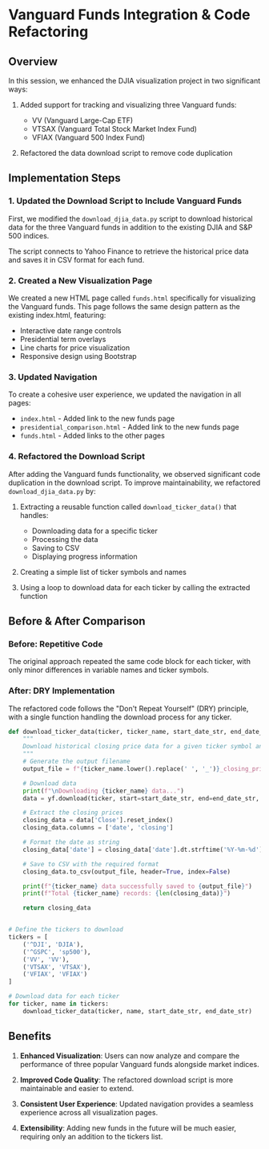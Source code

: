 # Vanguard Funds Integration & Code Refactoring

## Overview

In this session, we enhanced the DJIA visualization project in two significant ways:

1. Added support for tracking and visualizing three Vanguard funds:
   - VV (Vanguard Large-Cap ETF)
   - VTSAX (Vanguard Total Stock Market Index Fund)
   - VFIAX (Vanguard 500 Index Fund)

2. Refactored the data download script to remove code duplication

## Implementation Steps

### 1. Updated the Download Script to Include Vanguard Funds

First, we modified the `download_djia_data.py` script to download historical data for the three Vanguard funds in addition to the existing DJIA and S&P 500 indices.

The script connects to Yahoo Finance to retrieve the historical price data and saves it in CSV format for each fund.

### 2. Created a New Visualization Page

We created a new HTML page called `funds.html` specifically for visualizing the Vanguard funds. This page follows the same design pattern as the existing index.html, featuring:

- Interactive date range controls
- Presidential term overlays
- Line charts for price visualization
- Responsive design using Bootstrap

### 3. Updated Navigation

To create a cohesive user experience, we updated the navigation in all pages:
- `index.html` - Added link to the new funds page
- `presidential_comparison.html` - Added link to the new funds page
- `funds.html` - Added links to the other pages

### 4. Refactored the Download Script

After adding the Vanguard funds functionality, we observed significant code duplication in the download script. To improve maintainability, we refactored `download_djia_data.py` by:

1. Extracting a reusable function called `download_ticker_data()` that handles:
   - Downloading data for a specific ticker
   - Processing the data
   - Saving to CSV
   - Displaying progress information

2. Creating a simple list of ticker symbols and names

3. Using a loop to download data for each ticker by calling the extracted function

## Before & After Comparison

### Before: Repetitive Code

The original approach repeated the same code block for each ticker, with only minor differences in variable names and ticker symbols.

### After: DRY Implementation

The refactored code follows the "Don't Repeat Yourself" (DRY) principle, with a single function handling the download process for any ticker.

```python
def download_ticker_data(ticker, ticker_name, start_date_str, end_date_str):
    """
    Download historical closing price data for a given ticker symbol and save to CSV.
    """
    # Generate the output filename
    output_file = f"{ticker_name.lower().replace(' ', '_')}_closing_prices.csv"

    # Download data
    print(f"\nDownloading {ticker_name} data...")
    data = yf.download(ticker, start=start_date_str, end=end_date_str, auto_adjust=True)

    # Extract the closing prices
    closing_data = data['Close'].reset_index()
    closing_data.columns = ['date', 'closing']

    # Format the date as string
    closing_data['date'] = closing_data['date'].dt.strftime('%Y-%m-%d')

    # Save to CSV with the required format
    closing_data.to_csv(output_file, header=True, index=False)

    print(f"{ticker_name} data successfully saved to {output_file}")
    print(f"Total {ticker_name} records: {len(closing_data)}")

    return closing_data


# Define the tickers to download
tickers = [
    ('^DJI', 'DJIA'),
    ('^GSPC', 'sp500'),
    ('VV', 'VV'),
    ('VTSAX', 'VTSAX'),
    ('VFIAX', 'VFIAX')
]

# Download data for each ticker
for ticker, name in tickers:
    download_ticker_data(ticker, name, start_date_str, end_date_str)
```

## Benefits

1. **Enhanced Visualization**: Users can now analyze and compare the performance of three popular Vanguard funds alongside market indices.

2. **Improved Code Quality**: The refactored download script is more maintainable and easier to extend.

3. **Consistent User Experience**: Updated navigation provides a seamless experience across all visualization pages.

4. **Extensibility**: Adding new funds in the future will be much easier, requiring only an addition to the tickers list.